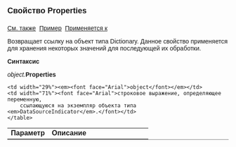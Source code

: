 ﻿<html>
<head>
<title>Свойство Properties\Properties</title>
</head>

<body>

<p><font face="Arial"><font size="4"><strong>Свойство Properties<br>
<br>
</strong></font><a href="../DataSourceIndicator.html">См. также</a>&nbsp; <u><a href="../../Examples/E_DataSourceIndicator.html">Пример</a></u>&nbsp;
<a href="../DataSourceIndicator.html">Применяется к</a></font></p>

<p class="label"><font face="Arial">Возвращает ссылку на объект типа Dictionary. Данное свойство применяется для хранения некоторых 
значений для последующей их обработки. </font></p>

<p class="label"><font face="Arial"><b>Синтаксис</b></font></p>

<p><font face="Arial"><em>object.</em><strong>Properties</strong></font></p>

<table border="1" cellPadding="5" cols="2" frame="below" rules="rows">
  <tr vAlign="top">
    <td class="label" width="29%"><font face="Arial"><b>Параметр</b></font></td>
    <td class="label" width="71%"><font face="Arial"><strong>Описание</strong></font></td>
  </tr>
    
    <td width="29%"><em><font face="Arial">object</font></em></td>
    <td width="71%"><font face="Arial">строковое выражение, определяющее переменную, 
        ссылающуюся на экземпляр объекта типа <em>DataSourceIndicator</em>.</font></td>
    </table>

</body>
</html>
